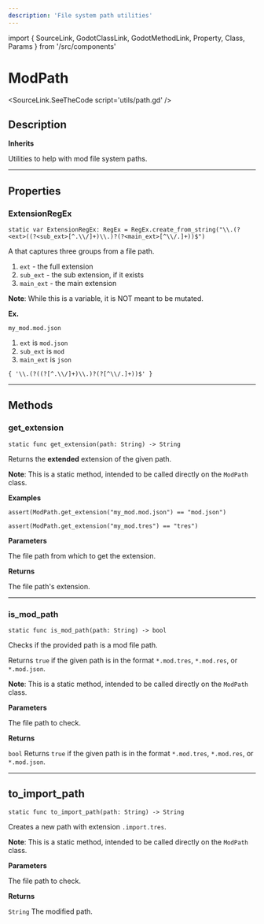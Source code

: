 ```yaml
---
description: 'File system path utilities'
---
```

import { SourceLink, GodotClassLink, GodotMethodLink, Property, Class, Params } from '/src/components'

# ModPath

<SourceLink.SeeTheCode script='utils/path.gd' />

## Description

**Inherits <GodotClassLink cls='Object' />**

Utilities to help with mod file system paths.

***

## Properties

### ExtensionRegEx
```gdscript
static var ExtensionRegEx: RegEx = RegEx.create_from_string("\\.(?<ext>((?<sub_ext>[^.\\/]+)\\.)?(?<main_ext>[^\\/.]+))$")
```

A <GodotClassLink cls='RegEx' /> that captures three groups from a file path.

1. `ext` - the full extension
2. `sub_ext` - the sub extension, if it exists
3. `main_ext` - the main extension

**Note**: While this is a variable, it is NOT meant to be mutated.

**Ex.**

`my_mod.mod.json`

1. `ext` is `mod.json`
2. `sub_ext` is `mod`
3. `main_ext` is `json`

<Property>
    <Property.Type><GodotClassLink cls='RegEx' /></Property.Type>
    <Property.Default>
        <code>{ '\\.(?<ext>((?<sub_ext>[^.\\/]+)\\.)?(?<main_ext>[^\\/.]+))$' }</code>
    </Property.Default>
</Property>

***

## Methods

### get_extension
```gdscript
static func get_extension(path: String) -> String
```

Returns the **extended** extension of the given path.

**Note**: This is a static method, intended to be called directly on the `ModPath` class.

**Examples**

```gdscript
assert(ModPath.get_extension("my_mod.mod.json") == "mod.json")
```

```gdscript
assert(ModPath.get_extension("my_mod.tres") == "tres")
```

**Parameters**

<Params>
    <Params.Row name='path'>
        <GodotClassLink cls='String' />
        The file path from which to get the extension.
    </Params.Row>
</Params>

**Returns**

<Property>
    <Property.Type><GodotClassLink cls='String' /></Property.Type>
    <Property.Description>The file path's extension.</Property.Description>
</Property>

***

### is_mod_path
```gdscript
static func is_mod_path(path: String) -> bool
```

Checks if the provided path is a mod file path.

Returns `true` if the given path is in the format `*.mod.tres`, `*.mod.res`, or `*.mod.json`.

**Note**: This is a static method, intended to be called directly on the `ModPath` class.

**Parameters**

<Params>
    <Params.Row name='path'>
        <GodotClassLink cls='String' />
        The file path to check.
    </Params.Row>
</Params>


**Returns**

<Property>
    <Property.Type><code>bool</code></Property.Type>
    <Property.Description>
        Returns <code>true</code> if the given path is in the format <code>*.mod.tres</code>, <code>*.mod.res</code>, or <code>*.mod.json</code>.
    </Property.Description>
</Property>

***

## to_import_path
```gdscript
static func to_import_path(path: String) -> String
```

Creates a new path with extension `.import.tres`.

**Note**: This is a static method, intended to be called directly on the `ModPath` class.

**Parameters**

<Params>
    <Params.Row name='path'>
        <GodotClassLink cls='String' />
        The file path to check.
    </Params.Row>
</Params>


**Returns**

<Property>
    <Property.Type><code>String</code></Property.Type>
    <Property.Description>
        The modified path.
    </Property.Description>
</Property>
